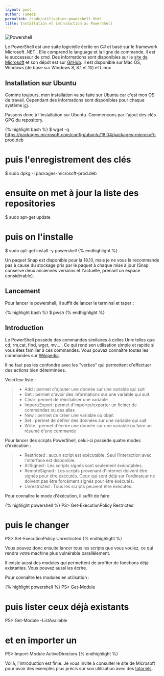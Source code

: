 ```yaml
---
layout: post
author: Funeoz
permalink: /code/utilisation-powershell.html
title: Installation et introduction au PowerShell
---
```


![Powershell](/techlovers/assets/image1powershell.png)

Le PowerShell est une suite logicielle écrite en C# et basé sur le framework Microsoft .NET . Elle comprend le language et la ligne de commande. Il est le successeur de cmd. Des informations sont disponibles sur le [site de Microsoft](http://www.microsoft.com/powershell) et son dépôt est sur [GitHub](https://github.com/PowerShell/PowerShell). Il est disponible sur Mac OS, Windows (de base sur Windows 8, 8.1 et 10) et Linux

## Installation sur Ubuntu

Comme toujours, mon installation va se faire sur Ubuntu car c'est mon OS de travail. Cependant des informations sont disponibles pour chaque système [ici](https://docs.microsoft.com/fr-fr/powershell/scripting/setup/installing-powershell?view=powershell-6).

Passons donc à l'installation sur Ubuntu. Commençons par l'ajout des clés GPG du repository. 

{% highlight bash %}
$ wget -q https://packages.microsoft.com/config/ubuntu/18.04/packages-microsoft-prod.deb
# puis l'enregistrement des clés
$ sudo dpkg -i packages-microsoft-prod.deb
# ensuite on met à jour la liste des repositories
$ sudo apt-get update
# puis on l'installe
$ sudo apt-get install -y powershell
{% endhighlight %}

Un paquet Snap est disponible pour la 18.10, mais je ne vous la recommande pas à cause du stockage pris par le paquet à chaque mise à jour (Snap conserve deux anciennes versions et l'actuelle, prenant un espace considérable).

## Lancement

Pour lancer le powershell, il suffit de lancer le terminal et taper :

{% highlight bash %}
$ pwsh
{% endhighlight %}

## Introduction

Le PowerShell possède des commandes similaires à celles Unix telles que cd, rm,cat, find, wget, mv... . Ce qui rend son utilisation simple et rapide si vous êtes familier à ces commandes. Vous pouvez connaître toutes les commandes sur   [Wikipedia](https://fr.wikipedia.org/wiki/Windows_PowerShell#frb-inline).

Il ne faut pas les confondre avec les "verbes" qui permettent d'effectuer des actions bien déterminées.

Voici leur liste :
> * Add : permet d'ajouter une donnée sur une variable qui suit
> * Get : permet d'avoir des informations sur une variable qui suit
> * Clear: permet de réinitialiser une variable
> * Import/Export: permet d'importer/exporter un fichier de commandes ou des alias
> * New : permet de créer une variable ou objet
> * Set : permet de définir des données sur une variable qui suit
> * Write : permet d'écrire une donnée sur une variable ou faire un résumé d'une commande

Pour lancer des scripts PowerShell, celui-ci possède quatre modes d'exécution :

> * Restricted : aucun script est éxécutable. Seul l'interaction avec l'interface est disponible.
> * AllSigned : Les scripts signés sont seulement éxécutables.
> * RemoteSigned : Les scripts provenant d'Internet doivent être signés pour être éxécutés. Ceux qui sont déjà sur l'ordinateur ne doivent pas être forcément signés pour être éxécutés.
> * Unrestricted : Tous les scripts peuvent être éxécutés.

Pour connaître le mode d'éxécution, il suffit de faire: 

{% highlight powershell %}
PS> Get-ExecutionPolicy
Restricted
# puis le changer
PS> Set-ExecutionPolicy Unrestricted
{% endhighlight %}

Vous pouvez donc ensuite lancer tous les scripts que vous voulez, ce qui rendra votre machine plus vulnérable parallèlement.

Il existe aussi des modules qui permettent de profiter de fonctions déjà existantes. Vous pouvez aussi les écrire.

Pour connaître les modules en utilisation :

{% highlight powershell %}
PS> Get-Module
# puis lister ceux déjà existants
PS> Get-Module -ListAvailable
# et en importer un 
PS> Import-Module ActiveDirectory
{% endhighlight %}

Voilà, l'introduction est finie. Je vous invite à consulter le site de Microsoft pour avoir des exemples plus précis sur son utilisation avec des 
[tutoriels](https://docs.microsoft.com/fr-fr/powershell/scripting/getting-started/fundamental/sample-scripts-for-administration?view=powershell-6).




